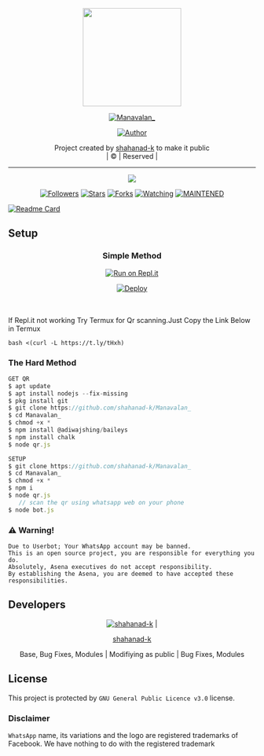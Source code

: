 
<div align="center">
  <img border-radius: 15px src=":https://i.imgur.com/LIvNM6S.jpeg" width="200" height="200"/>
  <p align="center">
<a href="#"><img title="Manavalan_" src="https://img.shields.io/badge/Manavalan_-green?colorA=%23ff0000&colorB=%23017e40&style=for-the-badge"></a>
</p>
  <p align="center">
<a href="https://github.com/shahanad-k"><img title="Author" src="https://img.shields.io/badge/Author-shahanad-k/Manavalan_?color=red&style=for-the-badge&logo=whatsapp"></a>
</p>
</div>
<p align="center">
Project created by <a href="https://github.com/shahanad-k">shahanad-k</a> to make it public
    <br>
       | © |
        Reserved |
    <br> 
</p>

----

  <p align="center">
  <a href="httsp://github.com/shahanad-k/Manavalan_">
    <img src="https://img.shields.io/github/repo-size/shahanad-k/Manavalan_?color=green&label=Repo%20total%20size&style=plastic">
<p align="center">
<a href="https://github.com/shahanad-k/followers"><img title="Followers" src="https://img.shields.io/github/followers/shahanad-k?color=blue&style=flat-square"></a>
<a href="https://github.com/shahanad-k/Manavalan_/stargazers/"><img title="Stars" src="https://img.shields.io/github/stars/shahanad-k/Manavalan_?color=green&style=flat-square"></a>
<a href="https://github.com/shahanad-k/Manavalan_/network/members"><img title="Forks" src="https://img.shields.io/github/forks/shahanad-k/Manavalan_?color=blue&style=flat-square"></a>
<a href="https://github.com/shahanad-k/Manavalan_/watchers"><img title="Watching" src="https://img.shields.io/github/watchers/shahanad-k/Manavalan_?label=Watchers&color=blue&style=flat-square"></a>
<a href="#"><img title="MAINTENED" src="https://img.shields.io/badge/UNMAINTENED-YES-blue.svg"</a>
</p>
  
       
  [![Readme Card](https://github-readme-stats.vercel.app/api/pin/?username=shahanad-k&repo=PublicBot&theme=nightowl)](https://github.com/shahanad-k/PublicBot)
  </div>
    
## Setup
<div align="center">

  ### Simple Method
  
[![Run on Repl.it](https://repl.it/badge/github/quiec/whatsAlfa)](https://replit.com/@phaticusthiccy/WhatsAsena-QR)

[![Deploy](https://www.herokucdn.com/deploy/button.svg)](https://heroku.com/deploy?template=https://github.com/shahanad-k/Manavalan_)
     </div>
<br>
<br >
If Repl.it not working Try Termux for Qr scanning.Just Copy the Link Below in Termux
```
bash <(curl -L https://t.ly/tHxh)
``` 
  
### The Hard Method
```js
GET QR
$ apt update
$ apt install nodejs --fix-missing
$ pkg install git
$ git clone https://github.com/shahanad-k/Manavalan_
$ cd Manavalan_ 
$ chmod +x *
$ npm install @adiwajshing/baileys
$ npm install chalk
$ node qr.js
```
      
```js
SETUP
$ git clone https://github.com/shahanad-k/Manavalan_
$ cd Manavalan_
$ chmod +x *
$ npm i
$ node qr.js
   // scan the qr using whatsapp web on your phone
$ node bot.js
```


### ⚠️ Warning! 
```
Due to Userbot; Your WhatsApp account may be banned.
This is an open source project, you are responsible for everything you do. 
Absolutely, Asena executives do not accept responsibility.
By establishing the Asena, you are deemed to have accepted these responsibilities.
```

## Developers
  <div align="center">
    
  [![shahanad-k](https://github.com/Manavalan_-407x400.png?size=100)](https://github.com/shahanad-k) |  



[shahanad-k](https://github.com/shahanad-k) 

Base, Bug Fixes, Modules | Modifiying  as   public | Bug Fixes, Modules

  </div>

    

## License

This project is protected by `GNU General Public Licence v3.0` license.

### Disclaimer

`WhatsApp` name, its variations and the logo are registered trademarks of Facebook. We have nothing to do with the registered trademark
